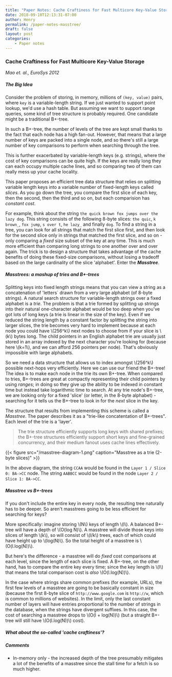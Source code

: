 ```yaml
---
title: "Paper Notes: Cache Craftiness for Fast Multicore Key-Value Storage"
date: 2018-09-10T12:13:31-07:00
author: Henry
permalink: /paper-notes-masstree/
draft: false
layout: post
categories:
    - Paper notes
---
```


### Cache Craftiness for Fast Multicore Key-Value Storage

_Mao et. al., EuroSys 2012_

##### The Big Idea

Consider the problem of storing, in memory, millions of `(key, value)` pairs, where `key` is a
variable-length string. If we just wanted to support point lookup, we'd use a hash table. But
assuming we want to support range queries, some kind of tree structure is probably required. One
candidate might be a traditional B+-tree.

In such a B+-tree, the number of levels of the tree are kept small thanks to the fact that
each node has a high fan-out. However, that means that a large number of keys are packed into a
single node, and so there's still a large number of key comparisons to perform when searching
through the tree.

This is further exacerbated by variable-length keys (e.g. strings), where the cost of key
comparisons can be quite high. If the keys are really long they can each occupy multiple cache
lines, and so comparing two of them can really mess up your cache locality.

This paper proposes an efficient tree data structure that relies on splitting variable length keys
into a variable number of fixed-length keys called _slices_. As you go down the tree, you compare
the first slice of each key, then the second, then the third and so on, but each comparision has
_constant cost_.

For example, think about the string `the quick brown fox jumps over the lazy dog`. This string
consists of the following 8-byte slices: `the quic`, `k brown_`, `fox jump`, `s over t`, `he lazy_`
and finally `dog`. To find a string in a tree, you can look for all strings that match the first
slice first, and then look for the second slice only in strings that matched the first slice, and so
on - only comparing a _fixed_ size subset of the key at any time. This is much more efficient than
comparing long strings to one another over and over again. The trick is to design a structure that
takes advantage of the cache benefits of doing these fixed-size comparisons, without losing a
tradeoff based on the large cardinality of the slice 'alphabet'. Enter the **_Masstree_**.

<!--more-->

##### Masstrees: a mashup of tries and B+-trees

Splitting keys into fixed length strings means that you can view a string as a concatenation of
'letters` drawn from a very large alphabet (of 8-byte strings). A natural search structure for
variable-length strings over a fixed alphabet is a _trie_. The problem is that a trie formed by
splitting up strings into their natural one-character alphabet would be too deep when you've got
lots of long keys (a trie is linear in the size of the key). Even if we reduced the string length by
a constant factor by splitting the string into larger slices, the trie becomes very hard to
implement because at each node you could have \\(256^k\\) next nodes to choose from if your slice is
\\(k\\) bytes long. The child pointers in an English alphabet trie are usually just stored in an
array indexed by the next character you're looking for (because here \\(k=1\\), and we can afford
256 pointers per node). That's obviously impossible with large alphabets.

So we need a data structure that allows us to index amongst \\(256^k\\) possible next-hops very
efficiently. Here we can use our friend the B+-tree! The idea is to make each node in the trie its
own B+-tree. When compared to tries, B+-trees are great at compactly representing their child
pointers by using _ranges_; in doing so they give up the ability to be indexed in constant time but
instead take logarithmic time to search. At any trie node's B+-tree, we are looking only for a fixed
'slice' (or letter, in the 8-byte alphabet) - searching for it tells us the B+-tree to look in for
the _next_ slice in the key.

The structure that results from implementing this scheme is called a _Masstree_. The paper describes
it as a "trie-like concatentation of B+-trees". Each level of the trie is a 'layer'.

> The trie structure efficiently supports long keys with shared prefixes; the B+-tree structures
> efficiently support short keys and fine-grained concurrency, and their medium fanout uses cache
> lines effectively.

{{< figure src="/masstree-diagram-1.png" caption="Masstree as a trie (2-byte slices)" >}}

In the above diagram, the string `CCAA` would be found in the `Layer 1 / Slice 0: BA->CC` node. The
string `AABBCC` would be found in the node `Layer 2 / Slice 1: BA->CC`.

##### Masstree vs B+-trees

If you don't include the entire key in every node, the resulting tree naturally has to be deeper. So
aren't masstrees going to be less efficient for searching for keys?

More specifically: imagine storing \\(N\\) keys of length \\(l\\). A balanced B+-tree will have a
depth of \\(O(log N)\\). A masstree will divide those keys into slices of length \\(k\\), so will
consist of \\(l/k\\) trees, each of which could have height up to \\(log(N)\\). So the total height
of a masstree is \\(O(l.log(N))\\).

But here's the difference - a masstree will do _fixed_ cost comparisons at each level, since the
length of each slice is fixed. A B+-tree, on the other hand, has to compare the entire key every
time; since the key length is \\(l\\) that means the total comparison cost is _also_
\\(O(l.log(N))\\).

In the case where strings share common prefixes (for example, URLs), the first few levels of a
masstree are going to be basically constant in size (because the first 8-byte slice of
`http://www.google.com` is `http://w`, which is common to millions of websites). In the limit, only
the last constant number of layers will have entries proportional to the number of strings in the
database, when the strings have divergent suffixes. In this case, the cost of searching a masstree
drops to \\(O(l + log(N))\\) (but a straight B+-tree will still have \\(O(l.log(N))\\) cost).

##### What about the so-called 'cache craftiness'?

##### Comments

* In-memory only - the increased depth of the tree presumably mitigates a lot of the benefits of a
  masstree since the stall time for a fetch is so much higher.

